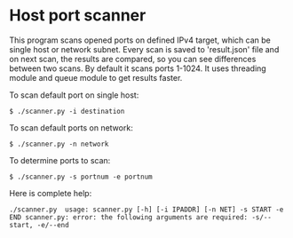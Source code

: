 # Host port scanner

This program scans opened ports on defined IPv4 target, which can be single host or network subnet. Every scan is saved to 'result.json' file and on next scan, the results are compared, so you can see differences between two scans. By default it scans ports 1-1024. It uses threading module and queue module to get results faster.

To scan default port on single host:

`$ ./scanner.py -i destination`

To scan default ports on network:

`$ ./scanner.py -n network`

To determine ports to scan:

`$ ./scanner.py -s portnum -e portnum`

Here is complete help:

`./scanner.py 
usage: scanner.py [-h] [-i IPADDR] [-n NET] -s START -e END
scanner.py: error: the following arguments are required: -s/--start, -e/--end
`

